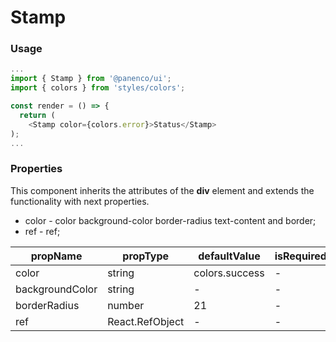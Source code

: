 # Stamp

### Usage

```js
...
import { Stamp } from '@panenco/ui';
import { colors } from 'styles/colors';

const render = () => {
  return (
    <Stamp color={colors.error}>Status</Stamp>
);
...
```

<!-- STORY -->

### Properties

This component inherits the attributes of the **div** element and extends the functionality with next properties.

- color - color background-color border-radius text-content and border;
- ref - ref;

| propName        | propType        | defaultValue   | isRequired |
| --------------- | --------------- | -------------- | ---------- |
| color           | string          | colors.success | -          |
| backgroundColor | string          | -              | -          |
| borderRadius    | number          | 21             | -          |
| ref             | React.RefObject | -              | -          |
